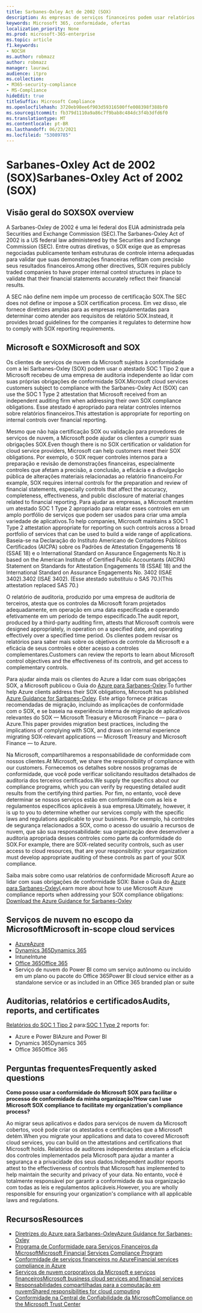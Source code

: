 ```yaml
---
title: Sarbanes-Oxley Act de 2002 (SOX)
description: As empresas de serviços financeiros podem usar relatórios de conformidade da Microsoft para lidar com sua conformidade com a Sarbanes-Oxley Act.
keywords: Microsoft 365, conformidade, ofertas
localization_priority: None
ms.prod: microsoft-365-enterprise
ms.topic: article
f1.keywords:
- NOCSH
ms.author: robmazz
author: robmazz
manager: laurawi
audience: itpro
ms.collection:
- M365-security-compliance
- MS-Compliance
hideEdit: true
titleSuffix: Microsoft Compliance
ms.openlocfilehash: 3720eb98ee6f903d59316500ffe008398f388bf0
ms.sourcegitcommit: fb379d1110a9a86c7f9bab8c484dc3f4b3dfd6f0
ms.translationtype: MT
ms.contentlocale: pt-BR
ms.lasthandoff: 06/23/2021
ms.locfileid: "53089785"
---
```

# <a name="sarbanes-oxley-act-of-2002-sox"></a><span data-ttu-id="dca8e-104">Sarbanes-Oxley Act de 2002 (SOX)</span><span class="sxs-lookup"><span data-stu-id="dca8e-104">Sarbanes-Oxley Act of 2002 (SOX)</span></span>

## <a name="sox-overview"></a><span data-ttu-id="dca8e-105">Visão geral do SOX</span><span class="sxs-lookup"><span data-stu-id="dca8e-105">SOX overview</span></span>

<span data-ttu-id="dca8e-106">A Sarbanes-Oxley de 2002 é uma lei federal dos EUA administrada pela Securities and Exchange Commission (SEC).</span><span class="sxs-lookup"><span data-stu-id="dca8e-106">The Sarbanes-Oxley Act of 2002 is a US federal law administered by the Securities and Exchange Commission (SEC).</span></span> <span data-ttu-id="dca8e-107">Entre outras diretivas, o SOX exige que as empresas negociadas publicamente tenham estruturas de controle interna adequadas para validar que suas demonstrações financeiras reflitam com precisão seus resultados financeiros.</span><span class="sxs-lookup"><span data-stu-id="dca8e-107">Among other directives, SOX requires publicly traded companies to have proper internal control structures in place to validate that their financial statements accurately reflect their financial results.</span></span>

<span data-ttu-id="dca8e-108">A SEC não define nem impõe um processo de certificação SOX.</span><span class="sxs-lookup"><span data-stu-id="dca8e-108">The SEC does not define or impose a SOX certification process.</span></span> <span data-ttu-id="dca8e-109">Em vez disso, ele fornece diretrizes amplas para as empresas regulamentadas para determinar como atender aos requisitos de relatório SOX.</span><span class="sxs-lookup"><span data-stu-id="dca8e-109">Instead, it provides broad guidelines for the companies it regulates to determine how to comply with SOX reporting requirements.</span></span>

## <a name="microsoft-and-sox"></a><span data-ttu-id="dca8e-110">Microsoft e SOX</span><span class="sxs-lookup"><span data-stu-id="dca8e-110">Microsoft and SOX</span></span>

<span data-ttu-id="dca8e-111">Os clientes de serviços de nuvem da Microsoft sujeitos à conformidade com a lei Sarbanes-Oxley (SOX) podem usar o atestado SOC 1 Tipo 2 que a Microsoft recebeu de uma empresa de auditoria independente ao lidar com suas próprias obrigações de conformidade SOX.</span><span class="sxs-lookup"><span data-stu-id="dca8e-111">Microsoft cloud services customers subject to compliance with the Sarbanes-Oxley Act (SOX) can use the SOC 1 Type 2 attestation that Microsoft received from an independent auditing firm when addressing their own SOX compliance obligations.</span></span> <span data-ttu-id="dca8e-112">Esse atestado é apropriado para relatar controles internos sobre relatórios financeiros.</span><span class="sxs-lookup"><span data-stu-id="dca8e-112">This attestation is appropriate for reporting on internal controls over financial reporting.</span></span>

<span data-ttu-id="dca8e-113">Mesmo que não haja certificação SOX ou validação para provedores de serviços de nuvem, a Microsoft pode ajudar os clientes a cumprir suas obrigações SOX.</span><span class="sxs-lookup"><span data-stu-id="dca8e-113">Even though there is no SOX certification or validation for cloud service providers, Microsoft can help customers meet their SOX obligations.</span></span> <span data-ttu-id="dca8e-114">Por exemplo, o SOX requer controles internos para a preparação e revisão de demonstrações financeiras, especialmente controles que afetam a precisão, a conclusão, a eficácia e a divulgação pública de alterações materiais relacionadas ao relatório financeiro.</span><span class="sxs-lookup"><span data-stu-id="dca8e-114">For example, SOX requires internal controls for the preparation and review of financial statements, especially controls that affect the accuracy, completeness, effectiveness, and public disclosure of material changes related to financial reporting.</span></span> <span data-ttu-id="dca8e-115">Para ajudar as empresas, a Microsoft mantém um atestado SOC 1 Type 2 apropriado para relatar esses controles em um amplo portfólio de serviços que podem ser usados para criar uma ampla variedade de aplicativos.</span><span class="sxs-lookup"><span data-stu-id="dca8e-115">To help companies, Microsoft maintains a SOC 1 Type 2 attestation appropriate for reporting on such controls across a broad portfolio of services that can be used to build a wide range of applications.</span></span> <span data-ttu-id="dca8e-116">Baseia-se na Declaração do Instituto Americano de Contadores Públicos Certificados (AICPA) sobre os Padrões de Attestation Engagements 18 (SSAE 18) e o International Standard on Assurance Engagements No.</span><span class="sxs-lookup"><span data-stu-id="dca8e-116">It is based on the American Institute of Certified Public Accountants (AICPA) Statement on Standards for Attestation Engagements 18 (SSAE 18) and the International Standard on Assurance Engagements No.</span></span> <span data-ttu-id="dca8e-117">3402 (ISAE 3402).</span><span class="sxs-lookup"><span data-stu-id="dca8e-117">3402 (ISAE 3402).</span></span> <span data-ttu-id="dca8e-118">(Esse atestado substituiu o SAS 70.)</span><span class="sxs-lookup"><span data-stu-id="dca8e-118">(This attestation replaced SAS 70.)</span></span>

<span data-ttu-id="dca8e-119">O relatório de auditoria, produzido por uma empresa de auditoria de terceiros, atesta que os controles da Microsoft foram projetados adequadamente, em operação em uma data especificada e operando efetivamente em um período de tempo especificado.</span><span class="sxs-lookup"><span data-stu-id="dca8e-119">The audit report, produced by a third-party auditing firm, attests that Microsoft controls were designed appropriately, in operation on a specified date, and operating effectively over a specified time period.</span></span> <span data-ttu-id="dca8e-120">Os clientes podem revisar os relatórios para saber mais sobre os objetivos de controle da Microsoft e a eficácia de seus controles e obter acesso a controles complementares.</span><span class="sxs-lookup"><span data-stu-id="dca8e-120">Customers can review the reports to learn about Microsoft control objectives and the effectiveness of its controls, and get access to complementary controls.</span></span>

<span data-ttu-id="dca8e-121">Para ajudar ainda mais os clientes do Azure a lidar com suas obrigações SOX, a Microsoft publicou o Guia do [Azure para Sarbanes-Oxley](https://aka.ms/Azure-SOX-Guide).</span><span class="sxs-lookup"><span data-stu-id="dca8e-121">To further help Azure clients address their SOX obligations, Microsoft has published [Azure Guidance for Sarbanes-Oxley](https://aka.ms/Azure-SOX-Guide).</span></span> <span data-ttu-id="dca8e-122">Este artigo fornece práticas recomendadas de migração, incluindo as implicações de conformidade com o SOX, e se baseia na experiência interna de migração de aplicativos relevantes do SOX — Microsoft Treasury e Microsoft Finance — para o Azure.</span><span class="sxs-lookup"><span data-stu-id="dca8e-122">This paper provides migration best practices, including the implications of complying with SOX, and draws on internal experience migrating SOX-relevant applications — Microsoft Treasury and Microsoft Finance — to Azure.</span></span>

<span data-ttu-id="dca8e-123">Na Microsoft, compartilharemos a responsabilidade de conformidade com nossos clientes.</span><span class="sxs-lookup"><span data-stu-id="dca8e-123">At Microsoft, we share the responsibility of compliance with our customers.</span></span> <span data-ttu-id="dca8e-124">Fornecemos os detalhes sobre nossos programas de conformidade, que você pode verificar solicitando resultados detalhados de auditoria dos terceiros certificados.</span><span class="sxs-lookup"><span data-stu-id="dca8e-124">We supply the specifics about our compliance programs, which you can verify by requesting detailed audit results from the certifying third parties.</span></span> <span data-ttu-id="dca8e-125">Por fim, no entanto, você deve determinar se nossos serviços estão em conformidade com as leis e regulamentos específicos aplicáveis à sua empresa.</span><span class="sxs-lookup"><span data-stu-id="dca8e-125">Ultimately, however, it is up to you to determine whether our services comply with the specific laws and regulations applicable to your business.</span></span> <span data-ttu-id="dca8e-126">Por exemplo, há controles de segurança relacionados a SOX, como o acesso do usuário a recursos de nuvem, que são sua responsabilidade: sua organização deve desenvolver a auditoria apropriada desses controles como parte da conformidade do SOX.</span><span class="sxs-lookup"><span data-stu-id="dca8e-126">For example, there are SOX-related security controls, such as user access to cloud resources, that are your responsibility: your organization must develop appropriate auditing of these controls as part of your SOX compliance.</span></span>

<span data-ttu-id="dca8e-127">Saiba mais sobre como usar relatórios de conformidade Microsoft Azure ao lidar com suas obrigações de conformidade SOX: Baixe o Guia do [Azure para Sarbanes-Oxley](https://aka.ms/Azure-SOX-Guide)</span><span class="sxs-lookup"><span data-stu-id="dca8e-127">Learn more about how to use Microsoft Azure compliance reports when addressing your SOX compliance obligations: [Download the Azure Guidance for Sarbanes-Oxley](https://aka.ms/Azure-SOX-Guide)</span></span>

## <a name="microsoft-in-scope-cloud-services"></a><span data-ttu-id="dca8e-128">Serviços de nuvem no escopo da Microsoft</span><span class="sxs-lookup"><span data-stu-id="dca8e-128">Microsoft in-scope cloud services</span></span>

- [<span data-ttu-id="dca8e-129">Azure</span><span class="sxs-lookup"><span data-stu-id="dca8e-129">Azure</span></span>](https://aka.ms/AzureCompliance)
- [<span data-ttu-id="dca8e-130">Dynamics 365</span><span class="sxs-lookup"><span data-stu-id="dca8e-130">Dynamics 365</span></span>](https://aka.ms/d365-compliance-list)
- <span data-ttu-id="dca8e-131">Intune</span><span class="sxs-lookup"><span data-stu-id="dca8e-131">Intune</span></span>
- [<span data-ttu-id="dca8e-132">Office 365</span><span class="sxs-lookup"><span data-stu-id="dca8e-132">Office 365</span></span>](https://go.microsoft.com/fwlink/p/?LinkID=2077751)
- <span data-ttu-id="dca8e-133">Serviço de nuvem do Power BI como um serviço autônomo ou incluído em um plano ou pacote do Office 365</span><span class="sxs-lookup"><span data-stu-id="dca8e-133">Power BI cloud service either as a standalone service or as included in an Office 365 branded plan or suite</span></span>

## <a name="audits-reports-and-certificates"></a><span data-ttu-id="dca8e-134">Auditorias, relatórios e certificados</span><span class="sxs-lookup"><span data-stu-id="dca8e-134">Audits, reports, and certificates</span></span>

<span data-ttu-id="dca8e-135">[Relatórios do SOC 1 Tipo 2](offering-SOC.md) para:</span><span class="sxs-lookup"><span data-stu-id="dca8e-135">[SOC 1 Type 2](offering-SOC.md) reports for:</span></span>

- <span data-ttu-id="dca8e-136">Azure e Power BI</span><span class="sxs-lookup"><span data-stu-id="dca8e-136">Azure and Power BI</span></span>
- <span data-ttu-id="dca8e-137">Dynamics 365</span><span class="sxs-lookup"><span data-stu-id="dca8e-137">Dynamics 365</span></span>
- <span data-ttu-id="dca8e-138">Office 365</span><span class="sxs-lookup"><span data-stu-id="dca8e-138">Office 365</span></span>

## <a name="frequently-asked-questions"></a><span data-ttu-id="dca8e-139">Perguntas frequentes</span><span class="sxs-lookup"><span data-stu-id="dca8e-139">Frequently asked questions</span></span>

<span data-ttu-id="dca8e-140">**Como posso usar a conformidade do Microsoft SOX para facilitar o processo de conformidade da minha organização?**</span><span class="sxs-lookup"><span data-stu-id="dca8e-140">**How can I use Microsoft SOX compliance to facilitate my organization's compliance process?**</span></span>

<span data-ttu-id="dca8e-141">Ao migrar seus aplicativos e dados para serviços de nuvem da Microsoft cobertos, você pode criar os atestados e certificações que a Microsoft detém.</span><span class="sxs-lookup"><span data-stu-id="dca8e-141">When you migrate your applications and data to covered Microsoft cloud services, you can build on the attestations and certifications that Microsoft holds.</span></span> <span data-ttu-id="dca8e-142">Relatórios de auditores independentes atestam a eficácia dos controles implementados pela Microsoft para ajudar a manter a segurança e a privacidade dos seus dados.</span><span class="sxs-lookup"><span data-stu-id="dca8e-142">Independent auditor reports attest to the effectiveness of controls that Microsoft has implemented to help maintain the security and privacy of your data.</span></span> <span data-ttu-id="dca8e-143">No entanto, você é totalmente responsável por garantir a conformidade da sua organização com todas as leis e regulamentos aplicáveis.</span><span class="sxs-lookup"><span data-stu-id="dca8e-143">However, you are wholly responsible for ensuring your organization's compliance with all applicable laws and regulations.</span></span>

## <a name="resources"></a><span data-ttu-id="dca8e-144">Recursos</span><span class="sxs-lookup"><span data-stu-id="dca8e-144">Resources</span></span>

- [<span data-ttu-id="dca8e-145">Diretrizes do Azure para Sarbanes-Oxley</span><span class="sxs-lookup"><span data-stu-id="dca8e-145">Azure Guidance for Sarbanes-Oxley</span></span>](https://aka.ms/Azure-SOX-Guide)
- [<span data-ttu-id="dca8e-146">Programa de Conformidade para Serviços Financeiros da Microsoft</span><span class="sxs-lookup"><span data-stu-id="dca8e-146">Microsoft Financial Services Compliance Program</span></span>](https://www.microsoft.com/download/details.aspx?id=55332)
- [<span data-ttu-id="dca8e-147">Conformidade de serviços financeiros no Azure</span><span class="sxs-lookup"><span data-stu-id="dca8e-147">Financial services compliance in Azure</span></span>](https://azure.microsoft.com/resources/videos/azurecon-2015-financial-services-compliance-in-azure/)
- [<span data-ttu-id="dca8e-148">Serviços de nuvem corporativos da Microsoft e serviços financeiros</span><span class="sxs-lookup"><span data-stu-id="dca8e-148">Microsoft business cloud services and financial services</span></span>](https://www.microsoft.com/trustcenter/cloudservices/financialservices)
- [<span data-ttu-id="dca8e-149">Responsabilidades compartilhadas para a computação em nuvem</span><span class="sxs-lookup"><span data-stu-id="dca8e-149">Shared responsibilities for cloud computing</span></span>](https://aka.ms/sharedresponsibility)
- [<span data-ttu-id="dca8e-150">Conformidade na Central de Confiabilidade da Microsoft</span><span class="sxs-lookup"><span data-stu-id="dca8e-150">Compliance on the Microsoft Trust Center</span></span>](https://www.microsoft.com/trust-center/compliance/compliance-overview)
